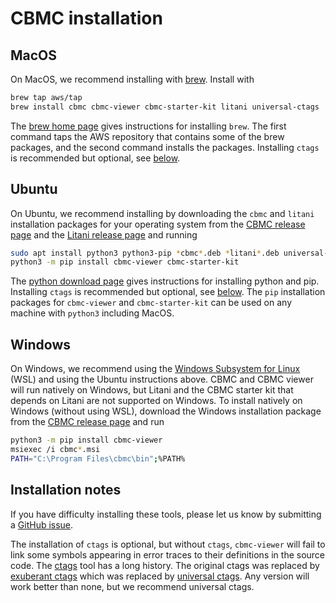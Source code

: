 # CBMC installation

## MacOS

On MacOS, we recommend installing with [brew](https://brew.sh/). Install with

```bash
brew tap aws/tap
brew install cbmc cbmc-viewer cbmc-starter-kit litani universal-ctags
```

The [brew home page](https://brew.sh/) gives instructions for
installing `brew`. The first command taps the AWS repository that
contains some of the brew packages, and the second command installs the
packages. Installing `ctags` is recommended but optional, see
[below](#installation-notes).

## Ubuntu

On Ubuntu, we recommend installing by downloading the `cbmc` and `litani`
installation packages for your operating system from the
[CBMC release page](https://github.com/diffblue/cbmc/releases/latest) and the
[Litani release page](https://github.com/awslabs/aws-build-accumulator/releases/latest)
and running
```bash
sudo apt install python3 python3-pip *cbmc*.deb *litani*.deb universal-ctags
python3 -m pip install cbmc-viewer cbmc-starter-kit
```

The [python download page](https://www.python.org/downloads/)
gives instructions for installing python and pip.
Installing `ctags` is recommended but optional, see
[below](#installation-notes). The `pip` installation packages for
`cbmc-viewer` and `cbmc-starter-kit` can be used on any machine with
`python3` including MacOS.

## Windows

On Windows, we recommend using the [Windows Subsystem for Linux](
https://docs.microsoft.com/en-us/windows/wsl/) (WSL) and using
the Ubuntu instructions above.  CBMC and CBMC viewer
will run natively on Windows, but Litani and the CBMC starter kit
that depends on Litani are not supported on Windows.
To install natively on Windows (without using WSL),
download the Windows installation package from the
[CBMC release page](https://github.com/diffblue/cbmc/releases/latest) and
run
```bash
python3 -m pip install cbmc-viewer
msiexec /i cbmc*.msi
PATH="C:\Program Files\cbmc\bin";%PATH%
```

## Installation notes

If you have difficulty installing these tools, please let us know
by submitting a
[GitHub issue](https://github.com/model-checking/cbmc-training/issues).

The installation of `ctags` is optional, but without `ctags`, `cbmc-viewer`
will fail to link some symbols appearing in error traces to their
definitions in the source code.
The [ctags](https://en.wikipedia.org/wiki/Ctags) tool has a long history.
The original ctags was replaced by
[exuberant ctags](http://ctags.sourceforge.net/) which was replaced by
[universal ctags](https://github.com/universal-ctags/ctags).
Any version will work better than none, but we recommend universal ctags.
